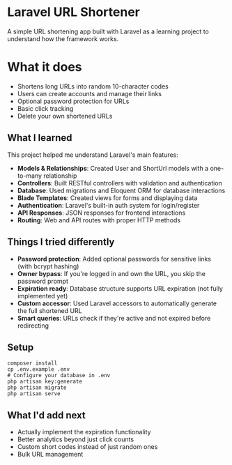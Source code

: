 # Laravel URL Shortener
A simple URL shortening app built with Laravel as a learning project to understand how the framework works.
# What it does

- Shortens long URLs into random 10-character codes
- Users can create accounts and manage their links
- Optional password protection for URLs
- Basic click tracking
- Delete your own shortened URLs

## What I learned
This project helped me understand Laravel's main features:

- **Models & Relationships**: Created User and ShortUrl models with a one-to-many relationship
- **Controllers**: Built RESTful controllers with validation and authentication
- **Database**: Used migrations and Eloquent ORM for database interactions
- **Blade Templates**: Created views for forms and displaying data
- **Authentication**: Laravel's built-in auth system for login/register
- **API Responses**: JSON responses for frontend interactions
- **Routing**: Web and API routes with proper HTTP methods

## Things I tried differently

- **Password protection**: Added optional passwords for sensitive links (with bcrypt hashing)
- **Owner bypass**: If you're logged in and own the URL, you skip the password prompt
- **Expiration ready**: Database structure supports URL expiration (not fully implemented yet)
- **Custom accessor**: Used Laravel accessors to automatically generate the full shortened URL
- **Smart queries**: URLs check if they're active and not expired before redirecting

## Setup

```
composer install
cp .env.example .env
# Configure your database in .env
php artisan key:generate
php artisan migrate
php artisan serve
```

## What I'd add next

- Actually implement the expiration functionality
- Better analytics beyond just click counts
- Custom short codes instead of just random ones
- Bulk URL management